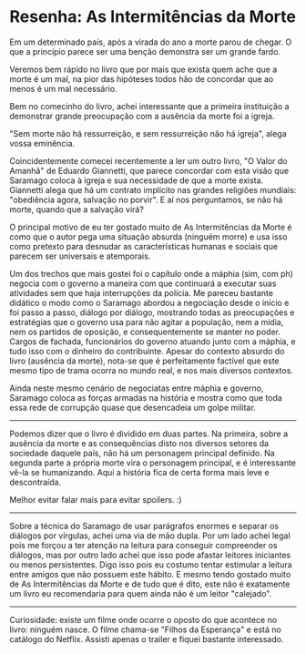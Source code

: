 # Resenha: As Intermitências da Morte

Em um determinado país, após a virada do ano a morte parou de chegar. O que a princípio parece ser uma benção demonstra ser um grande fardo.

Veremos bem rápido no livro que por mais que exista quem ache que a morte é um mal, na pior das hipóteses todos hão de concordar que ao menos é um mal necessário.

Bem no comecinho do livro, achei interessante que a primeira instituição a demonstrar grande preocupação com a ausência da morte foi a igreja.

"Sem morte não há ressurreição, e sem ressurreição não há igreja", alega vossa eminência.

Coincidentemente comecei recentemente a ler um outro livro, "O Valor do Amanhã" de Eduardo Giannetti, que parece concordar com esta visão que Saramago coloca à igreja e sua necessidade de que a morte exista. Giannetti alega que há um contrato implícito nas grandes religiões mundiais: "obediência agora, salvação no porvir". E aí nos perguntamos, se não há morte, quando que a salvação virá?

O principal motivo de eu ter gostado muito de As Intermitências da Morte é como que o autor pega uma situação absurda (ninguém morre) e usa isso como pretexto para desnudar as características humanas e sociais que parecem ser universais e atemporais.

Um dos trechos que mais gostei foi o capítulo onde a máphia (sim, com ph) negocia com o governo a maneira com que continuará a executar suas atividades sem que haja interrupções da polícia. Me pareceu bastante didático o modo como o Saramago abordou a negociação desde o início e foi passo a passo, diálogo por diálogo, mostrando todas as preocupações e estratégias que o governo usa para não agitar a população, nem a mídia, nem os partidos de oposição, e consequentemente se manter no poder. Cargos de fachada, funcionários do governo atuando junto com a máphia, e tudo isso com o dinheiro do contribuinte. Apesar do contexto absurdo do livro (ausência da morte), nota-se que é perfeitamente factível que este mesmo tipo de trama ocorra no mundo real, e nos mais diversos contextos.

Ainda neste mesmo cenário de negociatas entre máphia e governo, Saramago coloca as forças armadas na história e mostra como que toda essa rede de corrupção quase que desencadeia um golpe militar.

---

Podemos dizer que o livro é dividido em duas partes. Na primeira, sobre a ausência da morte e as consequências disto nos diversos setores da sociedade daquele país, não há um personagem principal definido. Na segunda parte a própria morte vira o personagem principal, e é interessante vê-la se humanizando. Aqui a história fica de certa forma mais leve e descontraída.

Melhor evitar falar mais para evitar spoilers. :)

---

Sobre a técnica do Saramago de usar parágrafos enormes e separar os diálogos por vírgulas, achei uma via de mão dupla. Por um lado achei legal pois me forçou a ter atenção na leitura para conseguir compreender os diálogos, mas por outro lado achei que isso pode afastar leitores iniciantes ou menos persistentes. Digo isso pois eu costumo tentar estimular a leitura entre amigos que não possuem este hábito. E mesmo tendo gostado muito de As Intermitências da Morte e de tudo que é dito, este não é exatamente um livro eu recomendaria para quem ainda não é um leitor "calejado".

---

Curiosidade: existe um filme onde ocorre o oposto do que acontece no livro: ninguém nasce. O filme chama-se "Filhos da Esperança" e está no catálogo do Netflix. Assisti apenas o trailer e fiquei bastante interessado.